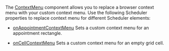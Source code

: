 The [ContextMenu](/Documentation/Guide/UI_Components/ContextMenu/Overview/) component allows you to replace a browser context menu with your custom context menu. Use the following Scheduler properties to replace context menu for different Scheduler elements:

* [onAppointmentContextMenu](/Documentation/ApiReference/UI_Components/dxScheduler/Configuration/#onAppointmentContextMenu)
Sets a custom context menu for an appointment rectangle.

* [onCellContextMenu](/Documentation/ApiReference/UI_Components/dxScheduler/Configuration/#onCellContextMenu)
Sets a custom context menu for an empty grid cell.
